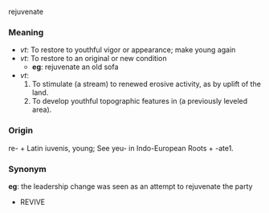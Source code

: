 rejuvenate
### Meaning
+ _vt_: To restore to youthful vigor or appearance; make young again
+ _vt_: To restore to an original or new condition
    + __eg__: rejuvenate an old sofa
+ _vt_:
   1. To stimulate (a stream) to renewed erosive activity, as by uplift of the land.
   2. To develop youthful topographic features in (a previously leveled area).

### Origin

re- + Latin iuvenis, young; See yeu- in Indo-European Roots + -ate1.

### Synonym

__eg__: the leadership change was seen as an attempt to rejuvenate the party

+ REVIVE



